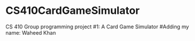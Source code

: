 # CS410CardGameSimulator
CS 410 Group programming project #1: A Card Game Simulator
#Adding my name: Waheed Khan
